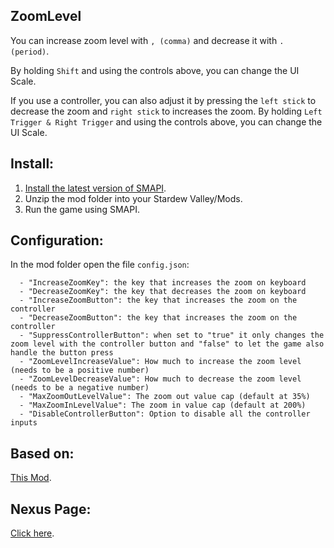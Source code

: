 ## ZoomLevel
You can increase zoom level with ``, (comma)`` and decrease it with ``. (period)``.

By holding ``Shift`` and using the controls above, you can change the UI Scale.

If you use a controller, you can also adjust it by pressing the ``left stick`` to decrease the zoom and ``right stick`` to increases the zoom.
By holding ``Left Trigger & Right Trigger`` and using the controls above, you can change the UI Scale.


## Install:

1. [Install the latest version of SMAPI](https://github.com/Pathoschild/SMAPI/releases).
2. Unzip the mod folder into your Stardew Valley/Mods.
3. Run the game using SMAPI.

## Configuration:

In the mod folder open the file ``config.json``:
```
  - "IncreaseZoomKey": the key that increases the zoom on keyboard
  - "DecreaseZoomKey": the key that decreases the zoom on keyboard
  - "IncreaseZoomButton": the key that increases the zoom on the controller
  - "DecreaseZoomButton": the key that increases the zoom on the controller
  - "SuppressControllerButton": when set to "true" it only changes the zoom level with the controller button and "false" to let the game also handle the button press
  - "ZoomLevelIncreaseValue": How much to increase the zoom level (needs to be a positive number)
  - "ZoomLevelDecreaseValue": How much to decrease the zoom level (needs to be a negative number)
  - "MaxZoomOutLevelValue": The zoom out value cap (default at 35%)
  - "MaxZoomInLevelValue": The zoom in value cap (default at 200%)
  - "DisableControllerButton": Option to disable all the controller inputs
```
## Based on:
[This Mod](https://github.com/GuiNoya/SVMods/).

## Nexus Page: 
[Click here](https://www.nexusmods.com/stardewvalley/mods/7363).


